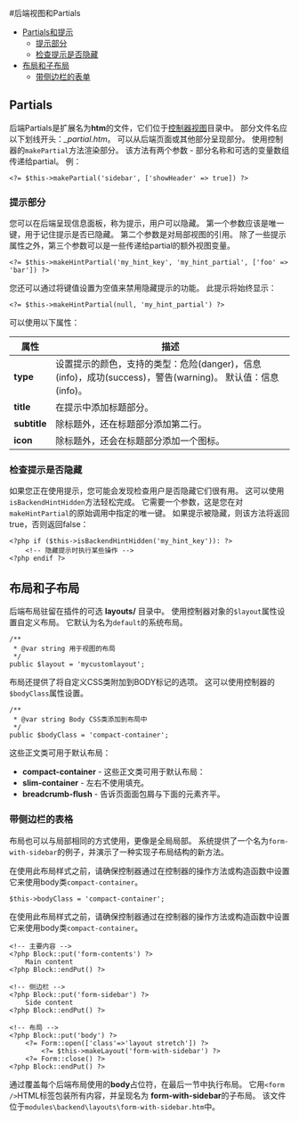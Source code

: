 #后端视图和Partials

- [Partials和提示](#partials)
    - [提示部分](#hints)
    - [检查提示是否隐藏](#checking-hints)
- [布局和子布局](#layouts)
    - [带侧边栏的表单](#layout-form-with-sidebar)

<a name="partials"></a>
## Partials

后端Partials是扩展名为**htm**的文件，它们位于[控制器视图](#introduction)目录中。 部分文件名应以下划线开头：*_partial.htm*。 可以从后端页面或其他部分呈现部分。 使用控制器的`makePartial`方法渲染部分。 该方法有两个参数 - 部分名称和可选的变量数组传递给partial。 例：

    <?= $this->makePartial('sidebar', ['showHeader' => true]) ?>

<a name="hints"></a>
### 提示部分

您可以在后端呈现信息面板，称为提示，用户可以隐藏。 第一个参数应该是唯一键，用于记住提示是否已隐藏。 第二个参数是对局部视图的引用。 除了一些提示属性之外，第三个参数可以是一些传递给partial的额外视图变量。

    <?= $this->makeHintPartial('my_hint_key', 'my_hint_partial', ['foo' => 'bar']) ?>

您还可以通过将键值设置为空值来禁用隐藏提示的功能。 此提示将始终显示：

    <?= $this->makeHintPartial(null, 'my_hint_partial') ?>

可以使用以下属性：

属性 | 描述
------------- | -------------
**type** | 设置提示的颜色，支持的类型：危险(danger)，信息(info)，成功(success)，警告(warning)。 默认值：信息(info)。
**title** | 在提示中添加标题部分。
**subtitle** | 除标题外，还在标题部分添加第二行。
**icon** | 除标题外，还会在标题部分添加一个图标。

<a name="checking-hints"></a>
### 检查提示是否隐藏

如果您正在使用提示，您可能会发现检查用户是否隐藏它们很有用。 这可以使用`isBackendHintHidden`方法轻松完成。 它需要一个参数，这是您在对`makeHintPartial`的原始调用中指定的唯一键。 如果提示被隐藏，则该方法将返回true，否则返回false：

    <?php if ($this->isBackendHintHidden('my_hint_key')): ?>
        <!-- 隐藏提示时执行某些操作 -->
    <?php endif ?>

<a name="layouts"></a>
## 布局和子布局

后端布局驻留在插件的可选 **layouts/** 目录中。 使用控制器对象的`$layout`属性设置自定义布局。 它默认为名为`default`的系统布局。

    /**
     * @var string 用于视图的布局
     */
    public $layout = 'mycustomlayout';

布局还提供了将自定义CSS类附加到BODY标记的选项。 这可以使用控制器的`$bodyClass`属性设置。

    /**
     * @var string Body CSS类添加到布局中
     */
    public $bodyClass = 'compact-container';

这些正文类可用于默认布局：

- **compact-container** - 这些正文类可用于默认布局：
- **slim-container** - 左右不使用填充。
- **breadcrumb-flush** - 告诉页面面包屑与下面的元素齐平。

<a name="layout-form-with-sidebar"></a>
### 带侧边栏的表格

布局也可以与局部相同的方式使用，更像是全局局部。 系统提供了一个名为`form-with-sidebar`的例子，并演示了一种实现子布局结构的新方法。

在使用此布局样式之前，请确保控制器通过在控制器的操作方法或构造函数中设置它来使用body类`compact-container`。

    $this->bodyClass = 'compact-container';

在使用此布局样式之前，请确保控制器通过在控制器的操作方法或构造函数中设置它来使用body类`compact-container`。

    <!-- 主要内容 -->
    <?php Block::put('form-contents') ?>
        Main content
    <?php Block::endPut() ?>

    <!-- 侧边栏 -->
    <?php Block::put('form-sidebar') ?>
        Side content
    <?php Block::endPut() ?>

    <!-- 布局 -->
    <?php Block::put('body') ?>
        <?= Form::open(['class'=>'layout stretch']) ?>
            <?= $this->makeLayout('form-with-sidebar') ?>
        <?= Form::close() ?>
    <?php Block::endPut() ?>

通过覆盖每个后端布局使用的**body**占位符，在最后一节中执行布局。 它用`<form />`HTML标签包装所有内容，并呈现名为 **form-with-sidebar**的子布局。 该文件位于`modules\backend\layouts\form-with-sidebar.htm`中。
